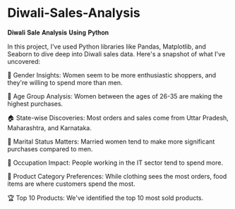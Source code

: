 # Diwali-Sales-Analysis
𝐃𝐢𝐰𝐚𝐥𝐢 𝐒𝐚𝐥𝐞 𝐀𝐧𝐚𝐥𝐲𝐬𝐢𝐬 𝐔𝐬𝐢𝐧𝐠 𝐏𝐲𝐭𝐡𝐨𝐧

In this project, I've used Python libraries like Pandas, Matplotlib, and Seaborn to dive deep into Diwali sales data. Here's a snapshot of what I've uncovered:

🚻 Gender Insights: Women seem to be more enthusiastic shoppers, and they're willing to spend more than men.

🎂 Age Group Analysis: Women between the ages of 26-35 are making the highest purchases.

🏠 State-wise Discoveries: Most orders and sales come from Uttar Pradesh, Maharashtra, and Karnataka.

💍 Marital Status Matters: Married women tend to make more significant purchases compared to men.

💼 Occupation Impact: People working in the IT sector tend to spend more.

🍔 Product Category Preferences: While clothing sees the most orders, food items are where customers spend the most.

🏆 Top 10 Products: We've identified the top 10 most sold products.
